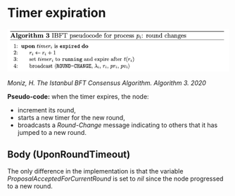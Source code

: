 # Timer expiration

![IBFT_timer](images/IBFT_timer.png)

*Moniz, H. The Istanbul BFT Consensus Algorithm. Algorithm 3. 2020*


**Pseudo-code:** when the timer expires, the node:
- increment its round,
- starts a new timer for the new round,
- broadcasts a *Round-Change* message indicating to others that it has jumped to a new round.

## Body (UponRoundTimeout)

The only difference in the implementation is that the variable *ProposalAcceptedForCurrentRound* is set to *nil* since the node progressed to a new round.